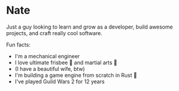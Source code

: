 # Nate

Just a guy looking to learn and grow as a developer, build awesome projects, and craft really cool software.  
  
Fun facts:
- I'm a mechanical engineer
- I love ultimate frisbee 🥏 and martial arts 🥋
- (I have a beautiful wife, btw)
- I'm building a game engine from scratch in Rust :crab:
- I've played Guild Wars 2 for 12 years
  

  

  

